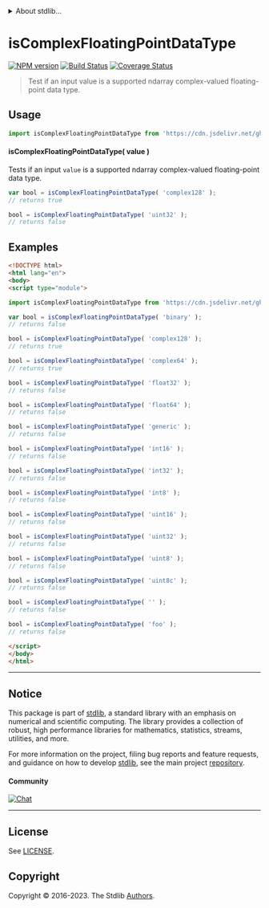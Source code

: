 <!--

@license Apache-2.0

Copyright (c) 2023 The Stdlib Authors.

Licensed under the Apache License, Version 2.0 (the "License");
you may not use this file except in compliance with the License.
You may obtain a copy of the License at

   http://www.apache.org/licenses/LICENSE-2.0

Unless required by applicable law or agreed to in writing, software
distributed under the License is distributed on an "AS IS" BASIS,
WITHOUT WARRANTIES OR CONDITIONS OF ANY KIND, either express or implied.
See the License for the specific language governing permissions and
limitations under the License.

-->


<details>
  <summary>
    About stdlib...
  </summary>
  <p>We believe in a future in which the web is a preferred environment for numerical computation. To help realize this future, we've built stdlib. stdlib is a standard library, with an emphasis on numerical and scientific computation, written in JavaScript (and C) for execution in browsers and in Node.js.</p>
  <p>The library is fully decomposable, being architected in such a way that you can swap out and mix and match APIs and functionality to cater to your exact preferences and use cases.</p>
  <p>When you use stdlib, you can be absolutely certain that you are using the most thorough, rigorous, well-written, studied, documented, tested, measured, and high-quality code out there.</p>
  <p>To join us in bringing numerical computing to the web, get started by checking us out on <a href="https://github.com/stdlib-js/stdlib">GitHub</a>, and please consider <a href="https://opencollective.com/stdlib">financially supporting stdlib</a>. We greatly appreciate your continued support!</p>
</details>

# isComplexFloatingPointDataType

[![NPM version][npm-image]][npm-url] [![Build Status][test-image]][test-url] [![Coverage Status][coverage-image]][coverage-url] <!-- [![dependencies][dependencies-image]][dependencies-url] -->

> Test if an input value is a supported ndarray complex-valued floating-point data type.

<!-- Section to include introductory text. Make sure to keep an empty line after the intro `section` element and another before the `/section` close. -->

<section class="intro">

</section>

<!-- /.intro -->

<!-- Package usage documentation. -->



<section class="usage">

## Usage

<!-- eslint-disable id-length -->

```javascript
import isComplexFloatingPointDataType from 'https://cdn.jsdelivr.net/gh/stdlib-js/ndarray-base-assert-is-complex-floating-point-data-type@v0.1.0-esm/index.mjs';
```

#### isComplexFloatingPointDataType( value )

Tests if an input `value` is a supported ndarray complex-valued floating-point data type.

<!-- eslint-disable id-length -->

```javascript
var bool = isComplexFloatingPointDataType( 'complex128' );
// returns true

bool = isComplexFloatingPointDataType( 'uint32' );
// returns false
```

</section>

<!-- /.usage -->

<!-- Package usage notes. Make sure to keep an empty line after the `section` element and another before the `/section` close. -->

<section class="notes">

</section>

<!-- /.notes -->

<!-- Package usage examples. -->

<section class="examples">

## Examples

<!-- eslint-disable id-length -->

<!-- eslint no-undef: "error" -->

```html
<!DOCTYPE html>
<html lang="en">
<body>
<script type="module">

import isComplexFloatingPointDataType from 'https://cdn.jsdelivr.net/gh/stdlib-js/ndarray-base-assert-is-complex-floating-point-data-type@v0.1.0-esm/index.mjs';

var bool = isComplexFloatingPointDataType( 'binary' );
// returns false

bool = isComplexFloatingPointDataType( 'complex128' );
// returns true

bool = isComplexFloatingPointDataType( 'complex64' );
// returns true

bool = isComplexFloatingPointDataType( 'float32' );
// returns false

bool = isComplexFloatingPointDataType( 'float64' );
// returns false

bool = isComplexFloatingPointDataType( 'generic' );
// returns false

bool = isComplexFloatingPointDataType( 'int16' );
// returns false

bool = isComplexFloatingPointDataType( 'int32' );
// returns false

bool = isComplexFloatingPointDataType( 'int8' );
// returns false

bool = isComplexFloatingPointDataType( 'uint16' );
// returns false

bool = isComplexFloatingPointDataType( 'uint32' );
// returns false

bool = isComplexFloatingPointDataType( 'uint8' );
// returns false

bool = isComplexFloatingPointDataType( 'uint8c' );
// returns false

bool = isComplexFloatingPointDataType( '' );
// returns false

bool = isComplexFloatingPointDataType( 'foo' );
// returns false

</script>
</body>
</html>
```

</section>

<!-- /.examples -->

<!-- Section to include cited references. If references are included, add a horizontal rule *before* the section. Make sure to keep an empty line after the `section` element and another before the `/section` close. -->

<section class="references">

</section>

<!-- /.references -->

<!-- Section for related `stdlib` packages. Do not manually edit this section, as it is automatically populated. -->

<section class="related">

</section>

<!-- /.related -->

<!-- Section for all links. Make sure to keep an empty line after the `section` element and another before the `/section` close. -->


<section class="main-repo" >

* * *

## Notice

This package is part of [stdlib][stdlib], a standard library with an emphasis on numerical and scientific computing. The library provides a collection of robust, high performance libraries for mathematics, statistics, streams, utilities, and more.

For more information on the project, filing bug reports and feature requests, and guidance on how to develop [stdlib][stdlib], see the main project [repository][stdlib].

#### Community

[![Chat][chat-image]][chat-url]

---

## License

See [LICENSE][stdlib-license].


## Copyright

Copyright &copy; 2016-2023. The Stdlib [Authors][stdlib-authors].

</section>

<!-- /.stdlib -->

<!-- Section for all links. Make sure to keep an empty line after the `section` element and another before the `/section` close. -->

<section class="links">

[npm-image]: http://img.shields.io/npm/v/@stdlib/ndarray-base-assert-is-complex-floating-point-data-type.svg
[npm-url]: https://npmjs.org/package/@stdlib/ndarray-base-assert-is-complex-floating-point-data-type

[test-image]: https://github.com/stdlib-js/ndarray-base-assert-is-complex-floating-point-data-type/actions/workflows/test.yml/badge.svg?branch=v0.1.0
[test-url]: https://github.com/stdlib-js/ndarray-base-assert-is-complex-floating-point-data-type/actions/workflows/test.yml?query=branch:v0.1.0

[coverage-image]: https://img.shields.io/codecov/c/github/stdlib-js/ndarray-base-assert-is-complex-floating-point-data-type/main.svg
[coverage-url]: https://codecov.io/github/stdlib-js/ndarray-base-assert-is-complex-floating-point-data-type?branch=main

<!--

[dependencies-image]: https://img.shields.io/david/stdlib-js/ndarray-base-assert-is-complex-floating-point-data-type.svg
[dependencies-url]: https://david-dm.org/stdlib-js/ndarray-base-assert-is-complex-floating-point-data-type/main

-->

[chat-image]: https://img.shields.io/gitter/room/stdlib-js/stdlib.svg
[chat-url]: https://app.gitter.im/#/room/#stdlib-js_stdlib:gitter.im

[stdlib]: https://github.com/stdlib-js/stdlib

[stdlib-authors]: https://github.com/stdlib-js/stdlib/graphs/contributors

[umd]: https://github.com/umdjs/umd
[es-module]: https://developer.mozilla.org/en-US/docs/Web/JavaScript/Guide/Modules

[deno-url]: https://github.com/stdlib-js/ndarray-base-assert-is-complex-floating-point-data-type/tree/deno
[umd-url]: https://github.com/stdlib-js/ndarray-base-assert-is-complex-floating-point-data-type/tree/umd
[esm-url]: https://github.com/stdlib-js/ndarray-base-assert-is-complex-floating-point-data-type/tree/esm
[branches-url]: https://github.com/stdlib-js/ndarray-base-assert-is-complex-floating-point-data-type/blob/main/branches.md

[stdlib-license]: https://raw.githubusercontent.com/stdlib-js/ndarray-base-assert-is-complex-floating-point-data-type/main/LICENSE

</section>

<!-- /.links -->
